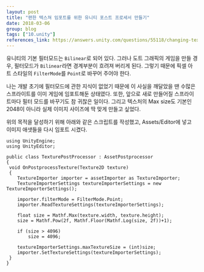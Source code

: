 ```yaml
---
layout: post
title: "편한 텍스쳐 임포트를 위한 유니티 포스트 프로세서 만들기"
date: 2018-03-06
group: blog
tags: ["10.unity"]
references_link: https://answers.unity.com/questions/55118/changing-texture-import-default-settings.html
---
```


유니티의 기본 필터모드는 `Bilinear`로 되어 있다.
그러나 도트 그래픽의 게임을 만들 경우, 필터모드가 `Bilinear`라면 경계부분이 흐려져 버리게 된다.
그렇기 때문에 픽셀 아트 스타일의 `FilterMode`를 `Point`로 바꾸어 주어야 한다.

나는 개발 초기에 필터모드에 관한 지식이 없었기 때문에 이 사실을 깨달았을 땐 수많은 스프라이트를 이미 게임에 임포트해둔 상태였다.
또한, 앞으로 새로 만들어질 스프라이트마다 필터 모드를 바꾸기도 참 귀찮은 일이다.
그리고 텍스처의 Max size도 기본인 2048이 아니라 실제 이미지 사이즈에 딱 맞게 만들고 싶었다.

위의 목적을 달성하기 위해 아래와 같은 스크립트를 작성했고,
Assets/Editor에 넣고 이미지 애샛들을 다시 임포트 시켰다.

~~~~
using UnityEngine;
using UnityEditor;

public class TexturePostProcessor : AssetPostprocessor
{
 void OnPostprocessTexture(Texture2D texture)
 {
    TextureImporter importer = assetImporter as TextureImporter;
    TextureImporterSettings textureImporterSettings = new TextureImporterSettings();
    
    importer.filterMode = FilterMode.Point;
    importer.ReadTextureSettings(textureImporterSettings);
    
    float size = Mathf.Max(texture.width, texture.height);
    size = Mathf.Pow(2f, Mathf.Floor(Mathf.Log(size, 2f))+1);
    
    if (size > 4096)
        size = 4096;

    textureImporterSettings.maxTextureSize = (int)size;
    importer.SetTextureSettings(textureImporterSettings);
 }
}
~~~~


